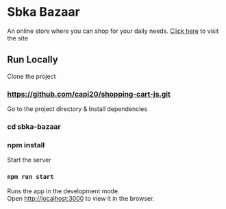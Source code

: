 # Sbka Bazaar

An online store where you can shop for your daily needs. [Click here](https://sbka-bazaar.herokuapp.com/) to visit the site

## Run Locally

Clone the project

### https://github.com/capi20/shopping-cart-js.git

Go to the project directory & Install dependencies

### cd sbka-bazaar
### npm install

Start the server

### `npm run start`

Runs the app in the development mode.\
Open [http://localhost:3000](http://localhost:3000) to view it in the browser.
